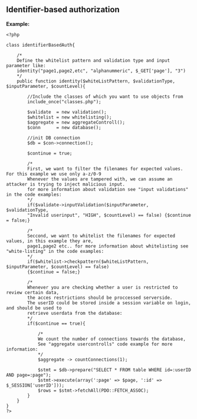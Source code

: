 
Identifier-based authorization
-------

**Example:**

    <?php
    
	class identifierBasedAuth{ 	

		/*
		Define the whitelist pattern and validation type and input parameter like:
		identity("page1,page2,etc", "alphanummeric", $_GET['page'], "3")
		*/
		public function identity($whiteListPattern, $validationType, $inputParameter, $countLevel){
		
			//Include the classes of which you want to use objects from
			include_once("classes.php");
				
			$validate  = new validation();
			$whitelist = new whitelisting();
			$aggregate = new aggregateControll();
			$conn  	   = new database();
			
			//init DB connection
			$db = $con->connection();
	
			$continue = true;
		
			/*
			First, we want to filter the filenames for expected values. For this example we use only a-z/0-9
			Whenever the values are tampered with, we can assume an attacker is trying to inject malicious input.
			for more information about validation see "input validations" in the code examples:
			*/
			if($validate->inputValidation($inputParameter, $validationType, 
			"Invalid userinput", "HIGH", $countLevel) == false) {$continue = false;}
	 
			/*
			Seccond, we want to whitelist the filenames for expected values, in this example they are,
			page1,page2 etc.. for more information about whitelisting see "white-listing" in the code examples:
			*/
			if($whitelist->checkpattern($whiteListPattern, $inputParameter, $countLevel) == false)
			{$continue = false;}
	
			/* 
			Whenever you are checking whether a user is restricted to review certain data,
			the acces restrictions should be proccessed serverside.
			The userID could be stored inside a session variable on login, and should be used to 
			retrieve userdata from the database:
			*/
			if($continue == true){
			
				/*
				We count the number of connections towards the database,
				See "aggregate usercontrolls" code example for more information:
				*/
				$aggregate -> countConnections(1);
				
				$stmt = $db->prepare("SELECT * FROM table WHERE id=:userID AND page=:page");
				$stmt->execute(array(':page' => $page, ':id' => $_SESSION['userID']));
				$rows = $stmt->fetchAll(PDO::FETCH_ASSOC);
			}
		} 
	}
    ?>


	
